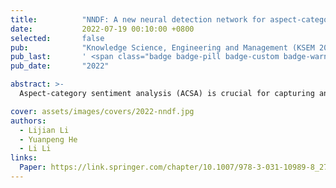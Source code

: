 ```yaml
---
title:          "NNDF: A new neural detection network for aspect-category sentiment analysis"
date:           2022-07-19 00:10:00 +0800
selected:       false
pub:            "Knowledge Science, Engineering and Management (KSEM 2022)"
pub_last:       ' <span class="badge badge-pill badge-custom badge-warning">CCF C</span> <span class="badge badge-pill badge-custom badge-primary">Regular Paper </span>'
pub_date:       "2022"

abstract: >-
  Aspect-category sentiment analysis (ACSA) is crucial for capturing and understanding sentiment polarities of aspect categories hidden behind in sentences or documents automatically. Nevertheless, existing methods have not modeled semantic dependencies of aspect terms and specified entity’s aspect category in sentences. In this paper, we propose a New Neural Detection Network, named NNDF in short, to enhance the ACSA performance. Specifically, representations of input sentences and aspect categories contained in our method are generated by a CNN-pooling-BiLSTM structure respectively, where sentences are represented based on their contextual words and aspect categories are represented based on word embeddings of entities category-specific. Then, a Transformer-based encoder is used to model implicit dependency of sentence contexts and aspect categories of entities in sentences. Finally, the embedding of aspect-category is learned by the novel bidirectional attention mechanism for the sentiment classification. Besides, experiments conducted on Restaurant and MAMS benchmark datasets for the task demonstrate that NNDF achieves more accurate prediction results as compared to several state-of-the-art baselines.

cover: assets/images/covers/2022-nndf.jpg
authors:
  - Lijian Li
  - Yuanpeng He
  - Li Li 
links:
  Paper: https://link.springer.com/chapter/10.1007/978-3-031-10989-8_27
---
```

